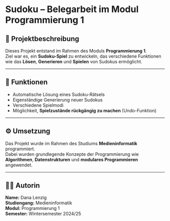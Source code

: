 # Sudoku – Belegarbeit im Modul Programmierung 1

## 📘 Projektbeschreibung
Dieses Projekt entstand im Rahmen des Moduls **Programmierung 1**.  
Ziel war es, ein **Sudoku-Spiel** zu entwickeln, das verschiedene Funktionen wie das **Lösen**, **Generieren** und **Spielen** von Sudokus ermöglicht.

---

## 🎯 Funktionen
- Automatische Lösung eines Sudoku-Rätsels  
- Eigenständige Generierung neuer Sudokus  
- Verschiedene Spielmodi
- Möglichkeit, **Spielzustände rückgängig zu machen** (Undo-Funktion)  

---

## ⚙️ Umsetzung
Das Projekt wurde im Rahmen des Studiums **Medieninformatik** programmiert.  
Dabei wurden grundlegende Konzepte der Programmierung wie **Algorithmen**, **Datenstrukturen** und **modulares Programmieren** angewendet.

---

## 👩‍💻 Autorin
**Name:** Dana Lenzig  
**Studiengang:** Medieninformatik  
**Modul:** Programmierung 1  
**Semester:** Wintersemester 2024/25  

